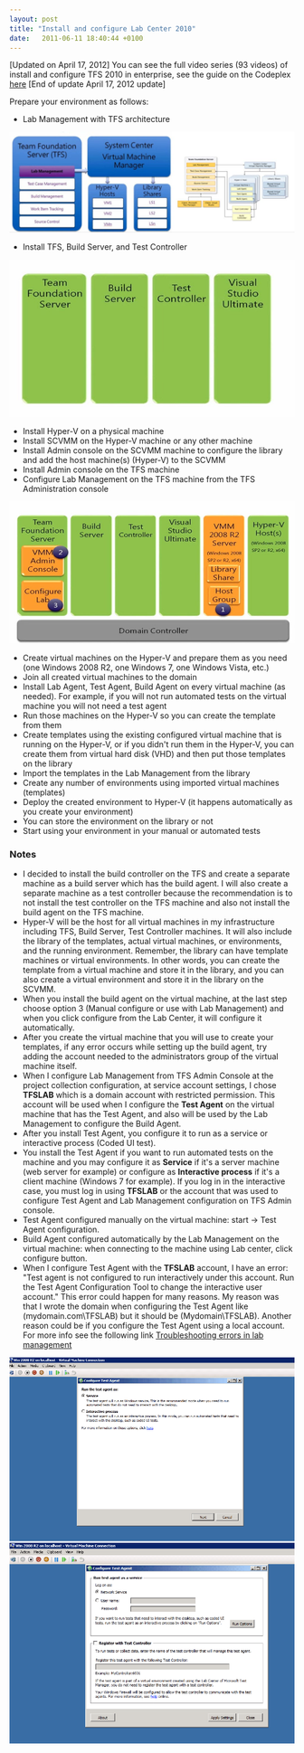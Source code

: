 ```yaml
---
layout: post
title: "Install and configure Lab Center 2010"
date:   2011-06-11 18:40:44 +0100
---
```


[Updated on April 17, 2012] You can see the full video series (93 videos) of install and configure TFS 2010 in enterprise, see the guide on the Codeplex [here](https://github.com/DevOpsFounder/TFS-2010-Enterprise-Installation-and-Configuration-Video-Guide) [End of update April 17, 2012 update]

Prepare your environment as follows:

- Lab Management with TFS architecture

![Lab-Management-Architecture](/assets/img/2011/06/Lab-Management-Architecture-1024x361.jpg)

- Install TFS, Build Server, and Test Controller

![TFS-Without-LabManagement](/assets/img/2011/06/TFS-Without-LabManagement.jpg)

- Install Hyper-V on a physical machine
- Install SCVMM on the Hyper-V machine or any other machine
- Install Admin console on the SCVMM machine to configure the library and add the host machine(s) (Hyper-V) to the SCVMM
- Install Admin console on the TFS machine
- Configure Lab Management on the TFS machine from the TFS Administration console

![TFS-With-LabManagement](/assets/img/2011/06/TFS-With-LabManagement.jpg)

- Create virtual machines on the Hyper-V and prepare them as you need (one Windows 2008 R2, one Windows 7, one Windows Vista, etc.)
- Join all created virtual machines to the domain
- Install Lab Agent, Test Agent, Build Agent on every virtual machine (as needed). For example, if you will not run automated tests on the virtual machine you will not need a test agent
- Run those machines on the Hyper-V so you can create the template from them
- Create templates using the existing configured virtual machine that is running on the Hyper-V, or if you didn\'t run them in the Hyper-V, you can create them from virtual hard disk (VHD) and then put those templates on the library
- Import the templates in the Lab Management from the library
- Create any number of environments using imported virtual machines (templates)
- Deploy the created environment to Hyper-V (it happens automatically as you create your environment)
- You can store the environment on the library or not
- Start using your environment in your manual or automated tests

### Notes

- I decided to install the build controller on the TFS and create a separate machine as a build server which has the build agent. I will also create a separate machine as a test controller because the recommendation is to not install the test controller on the TFS machine and also not install the build agent on the TFS machine.
- Hyper-V will be the host for all virtual machines in my infrastructure including TFS, Build Server, Test Controller machines. It will also include the library of the templates, actual virtual machines, or environments, and the running environment. Remember, the library can have template machines or virtual environments. In other words, you can create the template from a virtual machine and store it in the library, and you can also create a virtual environment and store it in the library on the SCVMM.
- When you install the build agent on the virtual machine, at the last step choose option 3 (Manual configure or use with Lab Management) and when you click configure from the Lab Center, it will configure it automatically.
- After you create the virtual machine that you will use to create your templates, if any error occurs while setting up the build agent, try adding the account needed to the administrators group of the virtual machine itself.
- When I configure Lab Management from TFS Admin Console at the project collection configuration, at service account settings, I chose **TFSLAB** which is a domain account with restricted permission. This account will be used when I configure the **Test Agent** on the virtual machine that has the Test Agent, and also will be used by the Lab Management to configure the Build Agent.
- After you install Test Agent, you configure it to run as a service or interactive process (Coded UI test).
- You install the Test Agent if you want to run automated tests on the machine and you may configure it as **Service** if it\'s a server machine (web server for example) or configure as **Interactive process** if it\'s a client machine (Windows 7 for example). If you log in in the interactive case, you must log in using **TFSLAB** or the account that was used to configure Test Agent and Lab Management configuration on TFS Admin console.
- Test Agent configured manually on the virtual machine: start -> Test Agent configuration.
- Build Agent configured automatically by the Lab Management on the virtual machine: when connecting to the machine using Lab center, click configure button.
- When I configure Test Agent with the **TFSLAB** account, I have an error: "Test agent is not configured to run interactively under this account. Run the Test Agent Configuration Tool to change the interactive user account." This error could happen for many reasons. My reason was that I wrote the domain when configuring the Test Agent like (mydomain.com\TFSLAB) but it should be (Mydomain\TFSLAB). Another reason could be if you configure the Test Agent using a local account. For more info see the following link [Troubleshooting errors in lab management](http://blogs.msdn.com/b/lab_management/archive/2009/10/26/troubleshooting.aspx?ocid=soc-n-eg-elite--MRadwan " Troubleshooting errors in lab management")

![TestAgent](/assets/img/2011/06/TestAgent.png)
![TestAgent2](/assets/img/2011/06/TestAgent2.png)
